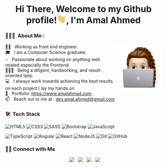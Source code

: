<h1 align="center">Hi There, Welcome to my Github profile!<img src="./assets/wave.gif" width="30px">, I'm Amal Ahmed</h1>

<h3> 🙎🏻‍♀️ &nbsp;About Me : </h3>

<img alt="hero image" src="./assets/hero-image.png" align="right" width = 30%/>

👩‍💻 &nbsp; Working as front end engineer.\
🎓 &nbsp; I am a Computer Science graduate.\
💡 &nbsp; Passionate about working on anything web related especially the Frontend.\
🙎🏻‍♀️ &nbsp; Being a diligent, hardworking, and result-oriented lady.\
💻 &nbsp; I always work towards achieving the best results on each project I lay my hands on.\
💼 &nbsp; Portfolio: https://www.amalahmad.com .\
📫 &nbsp; Reach out to me at : dev.amal.ahmed@gmail.com

<h3> 🛠 &nbsp;Tech Stack</h3>

![HTML5](https://img.shields.io/badge/html5-%23E34F26.svg?style=for-the-badge&logo=html5&logoColor=white) ![CSS3](https://img.shields.io/badge/css3-%231572B6.svg?style=for-the-badge&logo=css3&logoColor=white) ![SASS](https://img.shields.io/badge/SASS-hotpink.svg?style=for-the-badge&logo=SASS&logoColor=white) ![Bootstrap](https://img.shields.io/badge/bootstrap-%23563D7C.svg?style=for-the-badge&logo=bootstrap&logoColor=white) ![JavaScript](https://img.shields.io/badge/javascript-%23323330.svg?style=for-the-badge&logo=javascript&logoColor=%23F7DF1E)

![TypeScript](https://img.shields.io/badge/typescript-%23007ACC.svg?style=for-the-badge&logo=typescript&logoColor=white) ![Angular](https://img.shields.io/badge/angular-%23DD0031.svg?style=for-the-badge&logo=angular&logoColor=white) ![React](https://img.shields.io/badge/react-%2320232a.svg?style=for-the-badge&logo=react&logoColor=%2361DAFB) ![NodeJS](https://img.shields.io/badge/node.js-6DA55F?style=for-the-badge&logo=node.js&logoColor=white) ![Git](https://img.shields.io/badge/git-%23F05033.svg?style=for-the-badge&logo=git&logoColor=white) ![GitHub](https://img.shields.io/badge/github-%23121011.svg?style=for-the-badge&logo=github&logoColor=white)

<h3> 🤝🏻 Connect with Me </h3>

<p align="center">
&nbsp; <a href="https://www.linkedin.com/in/amal-fathelbab/" target="_blank" rel="noopener noreferrer"><img src="https://www.flaticon.com/free-icon/linkedin_3536505?term=linkedin&page=1&position=1&page=1&position=1&related_id=3536505&origin=search" width="50" /></a>
&nbsp; <a href="https://www.behance.net/Amalfathelbab" target="_blank" rel="noopener noreferrer"><img src="https://www.flaticon.com/free-icon/behance_3536806?term=behance&page=1&position=3&page=1&position=3&related_id=3536806&origin=search" width="50" /></a>  
&nbsp; <a href="mailto:dev.amal.ahmed@gmail.com" target="_blank" rel="noopener noreferrer"><img src="https://www.flaticon.com/free-icon/email_552486?term=mail&page=1&position=15&page=1&position=15&related_id=552486&origin=search"  width="50" /></a>
&nbsp; <a href="https://twitter.com/_souvikguria" target="_blank" rel="noopener noreferrer"><img src="https://www.flaticon.com/free-icon/twitter_3256013?term=twitter&page=1&position=5&page=1&position=5&related_id=3256013&origin=search" width="50" /></a>

</p>
